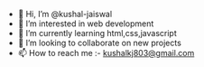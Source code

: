 - 👋 Hi, I’m @kushal-jaiswal
- 👀 I’m interested in web development
- 🌱 I’m currently learning html,css,javascript
- 💞️ I’m looking to collaborate on new projects
- 📫 How to reach me :- kushalkj803@gmail.com
